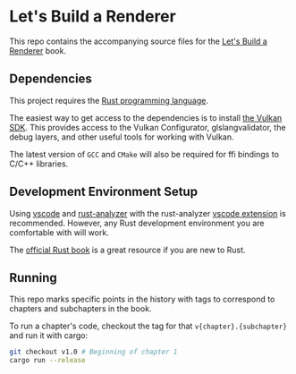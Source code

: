 # Let's Build a Renderer

This repo contains the accompanying source files for the [Let's Build a Renderer](https://github.com/matthewjberger/letsbuildarenderer) book.

## Dependencies

This project requires the [Rust programming language](https://www.rust-lang.org/).

The easiest way to get access to the dependencies is to install [the Vulkan SDK](https://vulkan.lunarg.com/sdk/home). This provides access to the Vulkan Configurator, glslangvalidator, the debug layers, and other useful tools for working with Vulkan.

The latest version of `GCC` and `CMake` will also be required for ffi bindings to C/C++ libraries.

## Development Environment Setup

Using [vscode](https://code.visualstudio.com/) and [rust-analyzer](https://github.com/rust-analyzer/rust-analyzer) with the rust-analyzer [vscode extension](https://marketplace.visualstudio.com/items?itemName=matklad.rust-analyzer) is recommended. However, any Rust development environment you are comfortable with will work.

The [official Rust book](https://doc.rust-lang.org/book/) is a great resource if you are new to Rust.

## Running

This repo marks specific points in the history with tags to correspond to chapters and subchapters in the book.

To run a chapter's code, checkout the tag for that `v{chapter}.{subchapter}` and run it with cargo:

```bash
git checkout v1.0 # Beginning of chapter 1
cargo run --release
```
